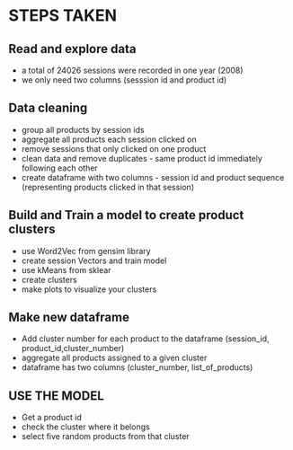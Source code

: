 # STEPS TAKEN

## Read and explore data
- a total of 24026 sessions were recorded in one year (2008)
- we only need two columns (sesssion id and product id)

## Data cleaning 
- group all products by session ids
- aggregate all products each session clicked on
- remove sessions that only clicked on one product
- clean data and remove duplicates - same product id immediately following each other
- create dataframe with two columns - session id and product sequence (representing products clicked in that session)


## Build and Train a model to create product clusters
- use Word2Vec from gensim library
- create session Vectors and train model
- use kMeans from sklear
- create clusters
- make plots to visualize your clusters

## Make new dataframe
- Add cluster number for each product to the dataframe (session_id, product_id,cluster_number)
- aggregate all products assigned to a given cluster
- dataframe has two columns (cluster_number, list_of_products)

## USE THE MODEL
- Get a product id
- check the cluster where it belongs
- select five random products from that cluster
